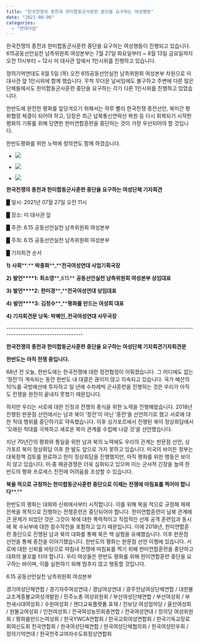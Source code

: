 ```yaml
---
title: "한국전쟁의 종전과 한미합동군사훈련 중단을 요구하는 여성행동"
date: "2021-08-06"
categories: 
  - "연대사업"
---
```


한국전쟁의 종전과 한미합동군사훈련 중단을 요구하는 여성행동이 진행되고 있습니다. 615공동선언실천 남측위원회 여성본부는 7월 27일 화요일부터 ~ 8월 13일 금요일까지 오전 11시부터 ~ 12시 미 대사관 앞에서 1인시위를 진행하고 있습니다.

정의기억연대도 8월 5일 (목) 오전 615공동선언실천 남측위원회 여성본부 차원으로 미대사관 앞 1인시위에 함께 했습니다. 무척 무더운 날씨임에도 불구하고 주변에 다른 많은 단체들에서도 한미합동군사훈련 중단을 요구하는 각기 다른 1인시위를 진행하고 있었습니다.

한반도에 완전한 평화를 앞당겨오기 위해서는 하루 빨리 한국전쟁 종전선언, 북미간 평화협정 체결이 되어야 하고, 당장은 최근 남북통신연락선 복원 등 다시 회복되기 시작한 평화의 기류를 위해 당면한 한미연합훈련을 중단하는 것이 가장 우선되어야 할 것입니다.

한반도평화를 위한 노력에 정의연도 함께 하겠습니다.

- ![](https://womenandwar.net/kr/wp-content/uploads/2021/08/IMG_20210805_180240_219.jpg)
    
- ![](https://womenandwar.net/kr/wp-content/uploads/2021/08/IMG_20210805_180417_553.jpg)
    
- ![](https://womenandwar.net/kr/wp-content/uploads/2021/08/IMG_20210805_180837_182.jpg)
    

**한국전쟁의 종전과 한미합동군사훈련 중단을 요구하는 여성단체 기자회견**

█ 일시: 2021년 07월 27일 오전 11시

█ 장소: 미 대사관 앞

█ 주관: 6.15 공동선언실천 남측위원회 여성본부

█ 주최: 6.15 공동선언실천 남측위원회 여성본부

█ 기자회견 순서

**1)** **사회****:** **박종화****\_****전국여성연대 사업기획국장**

**2)** **발언****1:** **최소영****\_615** **공동선언실천 남측위원회 여성본부 상임대표**

**3)** **발언****2:** **한미경****\_****전국여성연대 상임대표**

**4)** **발언****3:** **김정수****\_****평화를 만드는 여성회 대표**

**4) 기자회견문 낭독: 박혜인\_전국여성연대 사무국장**

\--------------------------------------------------------------------------------------------------------------

**한국전쟁의 종전과 한미합동군사훈련 중단을 요구하는 여성단체 기자회견기자회견문**

**한반도는 아직 전쟁 중입니다.**

68년 전 오늘, 한반도에는 한국전쟁에 대한 정전협정이 이뤄졌습니다. 그 어디에도 없는 ‘정전’이 계속되는 동안 한반도 내 대결은 끊이지 않고 지속되고 있습니다. 국가 예산의 10%를 국방예산에 투자하고 일 년에 수차례씩 군사훈련을 진행하는 것은 우리가 아직도 전쟁을 완전히 끝내지 못했기 때문입니다.

하지만 우리는 서로에 대한 인정과 전쟁의 종식을 위한 노력을 진행해왔습니다. 2018년 진행된 판문점 선언에서는 남과 북이 ‘정전’이 아닌 ‘종전’을 선언하기로 했고 서로에 대한 적대 행위를 중단하기로 약속했습니다. 이후 싱가포르에서 진행된 북미 정상회담에서 ‘오래된 적대를 극복하고 새로운 북미 관계를 수립해 나갈 것’을 선언했습니다.

지난 70년간의 평화와 통일을 위한 남과 북의 노력에도 우리의 관계는 판문점 선언, 싱가포르 북미 정상회담 이후 한 발도 앞으로 가지 못하고 있습니다. 미국의 바이든 정부는 대북정책 검토를 완료하고 한미 정상회담을 진행했지만, 아직 평화를 위한 행동은 보이지 않고 있습니다. 미·중 패권경쟁은 더욱 심화되고 있으며 이는 군사적 긴장을 높여 한반도의 평화 프로세스 진전에 어려움을 조성할 수 있습니다.

**북을 적으로 규정하는 한미합동군사훈련 중단으로 이제는 전쟁에 마침표를 찍어야 합니다****.**

한반도의 평화는 대화와 신뢰에서부터 시작합니다. 이를 위해 북을 적으로 규정해 체제전복을 목적으로 진행하는 전쟁훈련은 중단되어야 합니다. 한미연합훈련이 남북 관계에 큰 문제가 되었던 것은 그것이 북에 대한 폭력적이고 직접적인 선제 공격 훈련임과 동시에 북 수뇌부에 대한 참수작전을 포함하고 있기 때문입니다. 이에 2018년, 한미연합훈련 중단으로 진행된 남과 북의 대화를 통해 북은 핵 실험을 유예했습니다. 이후 판문점 선언을 통해 종전을 이야기했습니다. 한반도의 평화는 판문점 선언 이행에 있습니다. 서로에 대한 신뢰를 바탕으로 마침내 전쟁에 마침표를 찍기 위해 한미연합훈련을 중단하고 대화의 물꼬를 터야 합니다. 우리 여성들은 한반도 평화를 위해 한미연합훈련 중단을 요구하는 바이며, 이를 실현하기 위해 멈추지 않고 행동할 것입니다.

6.15 공동선언실천 남측위원회 여성본부

경기여성단체연합 / 경기자주여성연대 / 경남여성연대 / 광주전남여성단체연합 / 대한불교조계종불교여성개발원 / 민주노총 여성위원회 / 부산여성단체연합 / 부산여성회 / 부천새시대여성회 / 수원여성회 / 젠더교육플랫폼 효재 / 진보당 여성엄마당 / 울산여성회 / 원불교여성회 / 인천여성회 / 전국여성농민회총연합 / 전국여성연대 / 정의당 여성위원회 / 평화를만드는여성회 / 한국YWCA연합회 / 한국교회여성연합회 / 한국기독교장로회여신도회 전국연합회 / 한국여성단체연합 / 한국여성단체협의회 / 한국여성민우회 / 정의기억연대 / 한국천주교여자수도회정상연합회
